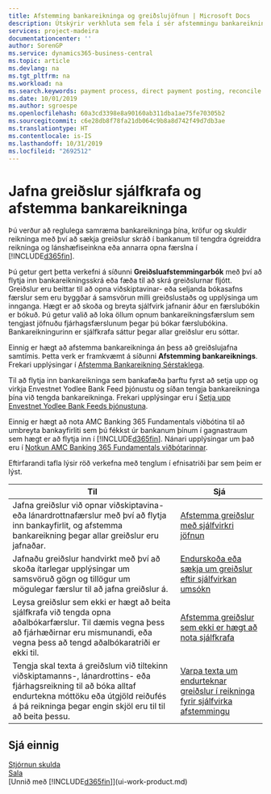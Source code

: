 ```yaml
---
title: Afstemming bankareikninga og greiðslujöfnun | Microsoft Docs
description: Útskýrir verkhluta sem fela í sér afstemmingu bankareikninga, krafna og skulda reikninga, bókanir inngreiðslna og útgjalda og sjálfvirka greiðslujöfnun.
services: project-madeira
documentationcenter: ''
author: SorenGP
ms.service: dynamics365-business-central
ms.topic: article
ms.devlang: na
ms.tgt_pltfrm: na
ms.workload: na
ms.search.keywords: payment process, direct payment posting, reconcile payment, expenses, cash receipts
ms.date: 10/01/2019
ms.author: sgroespe
ms.openlocfilehash: 60a3cd3398e8a90160ab311dba1ae75fe70305b2
ms.sourcegitcommit: c6e28db8f78fa21db064c9b8a8d742f49d7db3ae
ms.translationtype: HT
ms.contentlocale: is-IS
ms.lasthandoff: 10/31/2019
ms.locfileid: "2692512"
---
```

# <a name="applying-payments-automatically-and-reconciling-bank-accounts"></a>Jafna greiðslur sjálfkrafa og afstemma bankareikninga
Þú verður að reglulega samræma bankareikninga þína, kröfur og skuldir reikninga með því að sækja greiðslur skráð í bankanum til tengdra ógreiddra reikninga og lánshæfiseinkna eða annarra opna færslna í [!INCLUDE[d365fin](includes/d365fin_md.md)].  

Þú getur gert þetta verkefni á síðunni **Greiðsluafstemmingarbók** með því að flytja inn bankareikningsskrá eða fæða til að skrá greiðslurnar fljótt. Greiðslur eru beittar til að opna viðskiptavinar- eða seljanda bókasafns færslur sem eru byggðar á samsvörun milli greiðslustaðs og upplýsinga um innganga. Hægt er að skoða og breyta sjálfvirk jafnanir áður en færslubókin er bókuð. Þú getur valið að loka öllum opnum bankareikningsfærslum sem tengjast jöfnuðu fjárhagsfærslunum þegar þú bókar færslubókina. Bankareikningurinn er sjálfkrafa sáttur þegar allar greiðslur eru sóttar.

Einnig er hægt að afstemma bankareikninga án þess að greiðslujafna samtímis. Þetta verk er framkvæmt á síðunni **Afstemming bankareiknings**. Frekari upplýsingar í [Afstemma Bankareikning Sérstaklega](bank-how-reconcile-bank-accounts-separately.md).   

Til að flytja inn bankareikninga sem bankafæða þarftu fyrst að setja upp og virkja Envestnet Yodlee Bank Feed þjónustu og síðan tengja bankareikninga þína við tengda bankareikninga. Frekari upplýsingar eru í [Setja upp Envestnet Yodlee Bank Feeds þjónustuna](bank-how-setup-bank-statement-service.md).  

Einnig er hægt að nota AMC Banking 365 Fundamentals viðbótina til að umbreyta bankayfirliti sem þú fékkst úr bankanum þínum í gagnastraum sem hægt er að flytja inn í [!INCLUDE[d365fin](includes/d365fin_md.md)]. Nánari upplýsingar um það eru í [Notkun AMC Banking 365 Fundamentals viðbótarinnar](ui-extensions-amc-banking.md).  

Eftirfarandi tafla lýsir röð verkefna með tenglum í efnisatriði þar sem þeim er lýst.  

| Til | Sjá |
| --- | --- |
| Jafna greiðslur við opnar viðskiptavina- eða lánardrottnafærslur með því að flytja inn bankayfirlit, og afstemma bankareikning þegar allar greiðslur eru jafnaðar. |[Afstemma greiðslur með sjálfvirkri jöfnun](receivables-how-reconcile-payments-auto-application.md) |
| Jafnaðu greiðslur handvirkt með því að skoða ítarlegar upplýsingar um samsvöruð gögn og tillögur um mögulegar færslur til að jafna greiðslur á. |[Endurskoða eða sækja um greiðslur eftir sjálfvirkan umsókn](receivables-how-review-apply-payments-auto-application.md) |
| Leysa greiðslur sem ekki er hægt að beita sjálfkrafa við tengda opna aðalbókarfærslur. Til dæmis vegna þess að fjárhæðirnar eru mismunandi, eða vegna þess að tengd aðalbókaratriði er ekki til. |[Afstemma greiðslur sem ekki er hægt að nota sjálfkrafa](receivables-how-reconcile-payments-cannot-apply-auto.md) |
| Tengja skal texta á greiðslum við tiltekinn viðskiptamanns-, lánardrottins- eða fjárhagsreikning til að bóka alltaf endurtekna móttöku eða útgjöld reiðufés á þá reikninga þegar engin skjöl eru til til að beita þessu. |[Varpa texta um endurteknar greiðslur í reikninga fyrir sjálfvirka afstemmingu](receivables-how-map-text-recurring-payments-accounts-auto-reconcilliation.md) |

## <a name="see-also"></a>Sjá einnig
[Stjórnun skulda](receivables-manage-receivables.md)  
[Sala](sales-manage-sales.md)  
[Unnið með [!INCLUDE[d365fin](includes/d365fin_md.md)]](ui-work-product.md)
